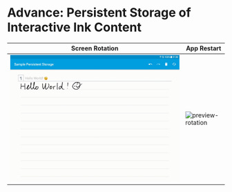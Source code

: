 Advance: Persistent Storage of Interactive Ink Content
======================================================

| Screen Rotation                                                                               | App Restart                                                                                  |
| --------------------------------------------------------------------------------------------- | -------------------------------------------------------------------------------------------- |
| ![preview-rotation](../../../docs/images/app/samples/persistent-storage/preview-rotation.gif) | ![preview-rotation](../../../docs/images/app/samples/persistent-storage/preview-storage.gif) |
